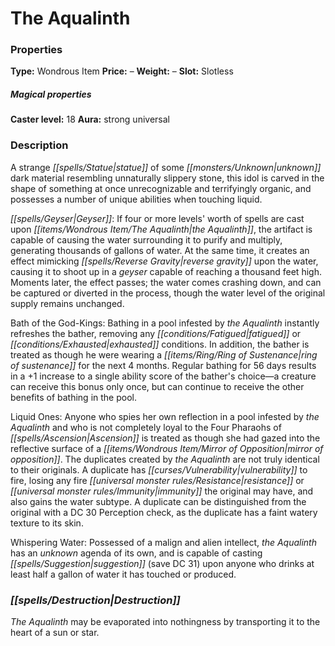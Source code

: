 ﻿---
Title: "The Aqualinth"
Type: "Wondrous Item"
Price: "–"
Weight: "–"
Slot: "Slotless"
Caster level: "18"
Aura: "strong universal"
Description: |
  "A strange statue of some unknown dark material resembling unnaturally slippery stone, this idol is carved in the shape of something at once unrecognizable and terrifyingly organic, and possesses a number of unique abilities when touching liquid.
  _Geyser_: If four or more levels' worth of spells are cast upon the _Aqualinth_, the artifact is capable of causing the water surrounding it to purify and multiply, generating thousands of gallons of water. At the same time, it creates an effect mimicking _reverse gravity_ upon the water, causing it to shoot up in a geyser capable of reaching a thousand feet high. Moments later, the effect passes; the water comes crashing down, and can be captured or diverted in the process, though the water level of the original supply remains unchanged.
  _Bath of the God-Kings_: Bathing in a pool infested by the Aqualinth instantly refreshes the bather, removing any fatigued or exhausted conditions. In addition, the bather is treated as though he were wearing a _ring of sustenance_ for the next 4 months. Regular bathing for 56 days results in a +1 increase to a single ability score of the bather's choice—a creature can receive this bonus only once, but can continue to receive the other benefits of bathing in the pool.
  _Liquid Ones_: Anyone who spies her own reflection in a pool infested by the _Aqualinth_ and who is not completely loyal to the Four Pharaohs of Ascension is treated as though she had gazed into the reflective surface of a _mirror of opposition_. The duplicates created by the _Aqualinth_ are not truly identical to their originals. A duplicate has vulnerability to fire, losing any fire resistance or immunity the original may have, and also gains the water subtype. A duplicate can be distinguished from the original with a DC 30 Perception check, as the duplicate has a faint watery texture to its skin.
  _Whispering Water_: Possessed of a malign and alien intellect, the _Aqualinth_ has an unknown agenda of its own, and is capable of casting _suggestion_ (save DC 31) upon anyone who drinks at least half a gallon of water it has touched or produced."
Destruction: |
  "The _Aqualinth_ may be evaporated into nothingness by transporting it to the heart of a sun or star."
Sources: "['Lost Cities of Golarion']"
---

# The Aqualinth

### Properties

**Type:** Wondrous Item **Price:** – **Weight:** – **Slot:** Slotless

##### Magical properties

**Caster level:** 18 **Aura:** strong universal

### Description

A strange _[[spells/Statue|statue]]_ of some _[[monsters/Unknown|unknown]]_ dark material resembling unnaturally slippery stone, this idol is carved in the shape of something at once unrecognizable and terrifyingly organic, and possesses a number of unique abilities when touching liquid.

_[[spells/Geyser|Geyser]]_: If four or more levels' worth of spells are cast upon _[[items/Wondrous Item/The Aqualinth|the Aqualinth]]_, the artifact is capable of causing the water surrounding it to purify and multiply, generating thousands of gallons of water. At the same time, it creates an effect mimicking _[[spells/Reverse Gravity|reverse gravity]]_ upon the water, causing it to shoot up in a _geyser_ capable of reaching a thousand feet high. Moments later, the effect passes; the water comes crashing down, and can be captured or diverted in the process, though the water level of the original supply remains unchanged.

Bath of the God-Kings: Bathing in a pool infested by _the Aqualinth_ instantly refreshes the bather, removing any _[[conditions/Fatigued|fatigued]]_ or _[[conditions/Exhausted|exhausted]]_ conditions. In addition, the bather is treated as though he were wearing a _[[items/Ring/Ring of Sustenance|ring of sustenance]]_ for the next 4 months. Regular bathing for 56 days results in a +1 increase to a single ability score of the bather's choice—a creature can receive this bonus only once, but can continue to receive the other benefits of bathing in the pool.

Liquid Ones: Anyone who spies her own reflection in a pool infested by _the Aqualinth_ and who is not completely loyal to the Four Pharaohs of _[[spells/Ascension|Ascension]]_ is treated as though she had gazed into the reflective surface of a _[[items/Wondrous Item/Mirror of Opposition|mirror of opposition]]_. The duplicates created by _the Aqualinth_ are not truly identical to their originals. A duplicate has _[[curses/Vulnerability|vulnerability]]_ to fire, losing any fire _[[universal monster rules/Resistance|resistance]]_ or _[[universal monster rules/Immunity|immunity]]_ the original may have, and also gains the water subtype. A duplicate can be distinguished from the original with a DC 30 Perception check, as the duplicate has a faint watery texture to its skin.

Whispering Water: Possessed of a malign and alien intellect, _the Aqualinth_ has an _unknown_ agenda of its own, and is capable of casting _[[spells/Suggestion|suggestion]]_ (save DC 31) upon anyone who drinks at least half a gallon of water it has touched or produced.

### _[[spells/Destruction|Destruction]]_

_The Aqualinth_ may be evaporated into nothingness by transporting it to the heart of a sun or star.


